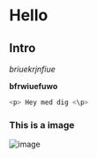# Hello

## Intro

*briuekrjnfiue*

 **bfrwiuefuwo**

```js
<p> Hey med dig <\p>
```

### This is a image

![image](url)

